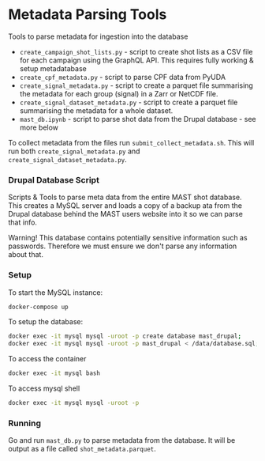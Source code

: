 # Metadata Parsing Tools

Tools to parse metadata for ingestion into the database

- `create_campaign_shot_lists.py` - script to create shot lists as a CSV file for each campaign using the GraphQL API. This requires fully working & setup metadatabase
- `create_cpf_metadata.py` - script to parse CPF data from PyUDA
- `create_signal_metadata.py` - script to create a parquet file summarising the metadata for each group (signal) in a Zarr or NetCDF file.
- `create_signal_dataset_metadata.py` - script to create a parquet file summarising the metadata for a whole dataset.
- `mast_db.ipynb` - script to parse shot data from the Drupal database - see more below

To collect metadata from the files run `submit_collect_metadata.sh`. This will run both `create_signal_metadata.py` and `create_signal_dataset_metadata.py`.


### Drupal Database Script
Scripts & Tools to parse meta data from the entire MAST shot database. This creates a MySQL server and loads a copy of a backup ata from the Drupal database behind 
the MAST users website into it so we can parse that info.

Warning! This database contains potentially sensitive information such as passwords. Therefore we must ensure we don't parse any information about that.

### Setup

To start the MySQL instance:

```bash
docker-compose up
```

To setup the database:

```bash
docker exec -it mysql mysql -uroot -p create database mast_drupal;
docker exec -it mysql mysql -uroot -p mast_drupal < /data/database.sql;
```

To access the container
```bash
docker exec -it mysql bash
```

To access mysql shell

```bash
docker exec -it mysql mysql -uroot -p
```


### Running

Go and run `mast_db.py` to parse metadata from the database. It will be output as a file called `shot_metadata.parquet`.
